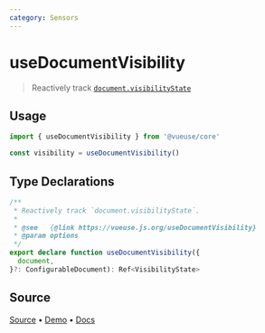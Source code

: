 ```yaml
---
category: Sensors
---
```


# useDocumentVisibility

> Reactively track [`document.visibilityState`](https://developer.mozilla.org/en-US/docs/Web/API/Document/visibilityState)

## Usage

```js
import { useDocumentVisibility } from '@vueuse/core'

const visibility = useDocumentVisibility()
```


<!--FOOTER_STARTS-->
## Type Declarations

```typescript
/**
 * Reactively track `document.visibilityState`.
 *
 * @see   {@link https://vueuse.js.org/useDocumentVisibility}
 * @param options
 */
export declare function useDocumentVisibility({
  document,
}?: ConfigurableDocument): Ref<VisibilityState>
```

## Source

[Source](https://github.com/vueuse/vueuse/blob/master/packages/core/useDocumentVisibility/index.ts) • [Demo](https://github.com/vueuse/vueuse/blob/master/packages/core/useDocumentVisibility/demo.vue) • [Docs](https://github.com/vueuse/vueuse/blob/master/packages/core/useDocumentVisibility/index.md)


<!--FOOTER_ENDS-->
